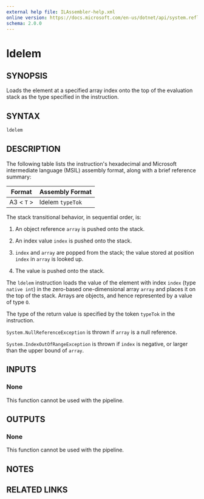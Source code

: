 ```yaml
---
external help file: ILAssembler-help.xml
online version: https://docs.microsoft.com/en-us/dotnet/api/system.reflection.emit.opcodes.ldelem
schema: 2.0.0
---
```


# ldelem

## SYNOPSIS

Loads the element at a specified array index onto the top of the evaluation stack as the type specified in the instruction.

## SYNTAX

```powershell
ldelem
```

## DESCRIPTION

The following table lists the instruction's hexadecimal and Microsoft intermediate language (MSIL) assembly format, along with a brief reference summary:

| Format     | Assembly Format  |
| ---------- | ---------------- |
| A3 < `T` > | ldelem `typeTok` |

 The stack transitional behavior, in sequential order, is:

1.  An object reference `array` is pushed onto the stack.

2.  An index value `index` is pushed onto the stack.

3.  `index` and `array` are popped from the stack; the value stored at position `index` in `array` is looked up.

4.  The value is pushed onto the stack.

 The `ldelem` instruction loads the value of the element with index `index` (type `native int`) in the zero-based one-dimensional array `array` and places it on the top of the stack. Arrays are objects, and hence represented by a value of type `O`.

 The type of the return value is specified by the token `typeTok` in the instruction.

 `System.NullReferenceException` is thrown if `array` is a null reference.

 `System.IndexOutOfRangeException` is thrown if `index` is negative, or larger than the upper bound of `array`.

## INPUTS

### None

This function cannot be used with the pipeline.

## OUTPUTS

### None

This function cannot be used with the pipeline.

## NOTES

## RELATED LINKS

